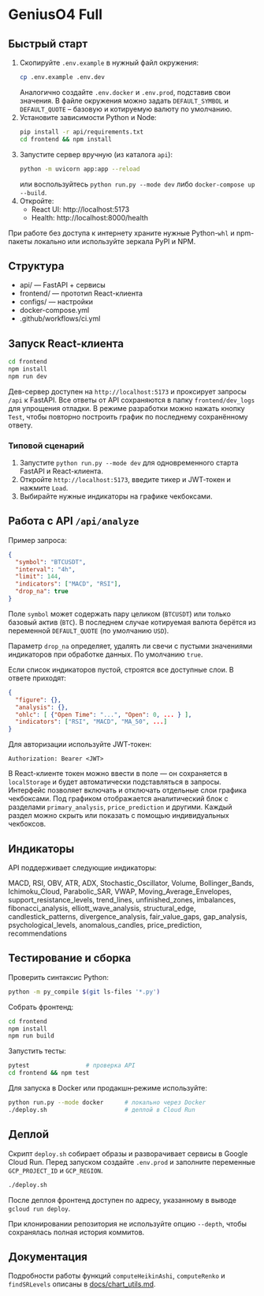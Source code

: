 # GeniusO4 Full

## Быстрый старт

1. Скопируйте `.env.example` в нужный файл окружения:
   ```bash
   cp .env.example .env.dev
   ```
   Аналогично создайте `.env.docker` и `.env.prod`, подставив свои значения.
   В файле окружения можно задать `DEFAULT_SYMBOL` и `DEFAULT_QUOTE` – базовую
   и котируемую валюту по умолчанию.
2. Установите зависимости Python и Node:
   ```bash
   pip install -r api/requirements.txt
   cd frontend && npm install
   ```
3. Запустите сервер вручную (из каталога `api`):
   ```bash
   python -m uvicorn app:app --reload
   ```
   или воспользуйтесь `python run.py --mode dev` либо `docker-compose up --build`.
4. Откройте:
   - React UI: http://localhost:5173
   - Health: http://localhost:8000/health

При работе без доступа к интернету храните нужные Python-`whl` и npm-пакеты локально или
используйте зеркала PyPI и NPM.

## Структура

- api/       — FastAPI + сервисы
- frontend/  — прототип React-клиента
- configs/   — настройки
- docker-compose.yml
- .github/workflows/ci.yml

## Запуск React-клиента

```bash
cd frontend
npm install
npm run dev
```

Дев-сервер доступен на `http://localhost:5173` и проксирует запросы `/api` к FastAPI.
Все ответы от API сохраняются в папку `frontend/dev_logs` для упрощения отладки. В режиме разработки можно нажать кнопку `Test`, чтобы повторно построить график по последнему сохранённому ответу.

### Типовой сценарий

1. Запустите `python run.py --mode dev` для одновременного старта FastAPI и React-клиента.
2. Откройте `http://localhost:5173`, введите тикер и JWT‑токен и нажмите `Load`.
3. Выбирайте нужные индикаторы на графике чекбоксами.

## Работа с API `/api/analyze`

Пример запроса:

```json
{
  "symbol": "BTCUSDT",
  "interval": "4h",
  "limit": 144,
  "indicators": ["MACD", "RSI"],
  "drop_na": true
}
```

Поле `symbol` может содержать пару целиком (`BTCUSDT`) или только базовый
актив (`BTC`). В последнем случае котируемая валюта берётся из переменной
`DEFAULT_QUOTE` (по умолчанию `USD`).

Параметр `drop_na` определяет, удалять ли свечи с пустыми значениями
индикаторов при обработке данных. По умолчанию `true`.

Если список индикаторов пустой, строятся все доступные слои. В ответе приходят:

```json
{
  "figure": {},
  "analysis": {},
  "ohlc": [ {"Open Time": "...", "Open": 0, ... } ],
  "indicators": ["RSI", "MACD", "MA_50", ...]
}
```

Для авторизации используйте JWT‑токен:

```
Authorization: Bearer <JWT>
```

В React-клиенте токен можно ввести в поле — он сохраняется в `localStorage` и будет автоматически подставляться в запросы. Интерфейс позволяет включать и отключать отдельные слои графика чекбоксами.
Под графиком отображается аналитический блок с разделами `primary_analysis`, `price_prediction` и другими. Каждый раздел можно скрыть или показать с помощью индивидуальных чекбоксов.

## Индикаторы

API поддерживает следующие индикаторы:

MACD, RSI, OBV, ATR, ADX, Stochastic_Oscillator, Volume,
Bollinger_Bands, Ichimoku_Cloud, Parabolic_SAR, VWAP,
Moving_Average_Envelopes, support_resistance_levels, trend_lines,
unfinished_zones, imbalances, fibonacci_analysis,
elliott_wave_analysis, structural_edge, candlestick_patterns,
divergence_analysis, fair_value_gaps, gap_analysis,
psychological_levels, anomalous_candles, price_prediction,
recommendations

## Тестирование и сборка

Проверить синтаксис Python:

```bash
python -m py_compile $(git ls-files '*.py')
```

Собрать фронтенд:

```bash
cd frontend
npm install
npm run build
```

Запустить тесты:

```bash
pytest                # проверка API
cd frontend && npm test
```

Для запуска в Docker или продакшн‑режиме используйте:

```bash
python run.py --mode docker      # локально через Docker
./deploy.sh                      # деплой в Cloud Run
```

## Деплой

Скрипт `deploy.sh` собирает образы и разворачивает сервисы в Google Cloud Run. Перед запуском создайте `.env.prod` и заполните переменные `GCP_PROJECT_ID` и `GCP_REGION`.

```bash
./deploy.sh
```

После деплоя фронтенд доступен по адресу, указанному в выводе `gcloud run deploy`.

При клонировании репозитория не используйте опцию `--depth`, чтобы сохранялась полная история коммитов.


## Документация

Подробности работы функций `computeHeikinAshi`, `computeRenko` и `findSRLevels`
описаны в [docs/chart_utils.md](docs/chart_utils.md).

